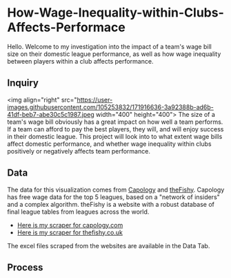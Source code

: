 # How-Wage-Inequality-within-Clubs-Affects-Performace

Hello. Welcome to my investigation into the impact of a team's wage bill size on their domestic league performance, as well as how wage inequality between players within a club affects performance. 

## Inquiry

<img align="right" src="https://user-images.githubusercontent.com/105253832/171916636-3a92388b-ad6b-41df-beb7-abe30c5c1987.jpeg width="400" height="400">
The size of a team's wage bill obviously has a great impact on how well a team performs. If a team can afford to pay the best players, they will, and will enjoy success in their domestic league. This project will look into to what extent wage bills affect domestic performance, and whether wage inequality within clubs positively or negatively affects team performance. 

## Data



The data for this visualization comes from [Capology](https://www.capology.com/) and [theFishy](https://thefishy.co.uk/leaguetable.php). Capology has free wage data for the top 5 leagues, based on a "network of insiders" and a complex algorithm. theFishy is a website with a robust database of final league tables from leagues across the world. 
- [Here is my scraper for capology.com](https://github.com/t-mckeon/Soccer-Analytics-Scrapers/tree/main/Capology)
- [Here is my scraper for thefishy.co.uk](https://github.com/t-mckeon/Soccer-Analytics-Scrapers/tree/main/Fishy)

The excel files scraped from the websites are available in the Data Tab. 

## Process

